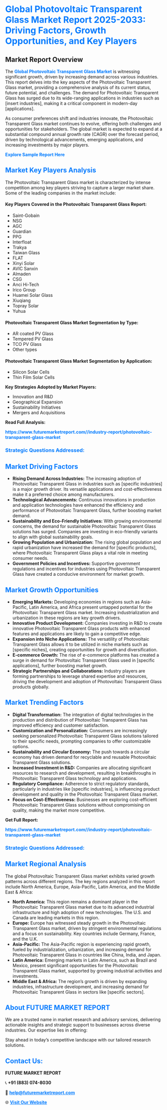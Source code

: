 <h1 style="color: #007BFF;">Global Photovoltaic Transparent Glass Market Report 2025-2033: Driving Factors, Growth Opportunities, and Key Players</h1>

<section id="overview">
<h2>Market Report Overview</h2>
<p>The <a href="https://www.futuremarketreport.com//industry-report/photovoltaic-transparent-glass-market" style="color: #007BFF; text-decoration: none;"><strong>Global Photovoltaic Transparent Glass Market</strong></a> is witnessing significant growth, driven by increasing demand across various industries. This report delves into the key aspects of the Photovoltaic Transparent Glass market, providing a comprehensive analysis of its current status, future potential, and challenges. The demand for Photovoltaic Transparent Glass has surged due to its wide-ranging applications in industries such as [insert industries], making it a critical component in modern-day [applications].</p>
<p>As consumer preferences shift and industries innovate, the Photovoltaic Transparent Glass market continues to evolve, offering both challenges and opportunities for stakeholders. The global market is expected to expand at a substantial compound annual growth rate (CAGR) over the forecast period, driven by technological advancements, emerging applications, and increasing investments by major players.</p>
</section>

<section id="overview">
<p><a href="https://www.futuremarketreport.com//request-sample/reportId=46442" style="color: #007BFF; text-decoration: none;"><strong>Explore Sample Report Here</strong></a></p>
</section>

<section id="key-players">
<h2 style="color: #007BFF;">Market Key Players Analysis</h2>
<p>The Photovoltaic Transparent Glass market is characterized by intense competition among key players striving to capture a larger market share. Some of the leading companies in the market include:</p>
<h4>Key Players Covered in the Photovoltaic Transparent Glass Report:</h4>
<ul><li>Saint-Gobain</li><li>NSG</li><li>AGC</li><li>Guardian</li><li>PPG</li><li>Interfloat</li><li>Trakya</li><li>Taiwan Glass</li><li>FLAT</li><li>Xinyi Solar</li><li>AVIC Sanxin</li><li>Almaden</li><li>CSG</li><li>Anci Hi-Tech</li><li>Irico Group</li><li>Huamei Solar Glass</li><li>Xiuqiang</li><li>Topray Solar</li><li>Yuhua</li></ul>
<h4>Photovoltaic Transparent Glass Market Segmentation by Type:</h4>
<ul><li>AR coated PV Glass</li><li>Tempered PV Glass</li><li>TCO PV Glass</li><li>Other types</li></ul>

<h4>Photovoltaic Transparent Glass Market Segmentation by Application:</h4>
<ul><li>Silicon Solar Cells</li><li>Thin Film Solar Cells</li></ul>
<p><strong>Key Strategies Adopted by Market Players:</strong></p>
<ul>
<li>Innovation and R&D</li>
<li>Geographical Expansion</li>
<li>Sustainability Initiatives</li>
<li>Mergers and Acquisitions</li>
</ul>
</section>

<section>
<p><strong>Read Full Analysis: </strong></p><a href="https://www.futuremarketreport.com//industry-report/photovoltaic-transparent-glass-market" style="color: #007BFF; text-decoration: none;"><strong>https://www.futuremarketreport.com//industry-report/photovoltaic-transparent-glass-market</strong></a>
<h3 style="color: #007BFF;">Strategic Questions Addressed:</h3>
</section>

<section id="driving-factors">
<h2 style="color: #007BFF;">Market Driving Factors</h2>
<ul>
<li><strong>Rising Demand Across Industries:</strong> The increasing adoption of Photovoltaic Transparent Glass in industries such as [specific industries] is a major growth driver. Its versatile applications and cost-effectiveness make it a preferred choice among manufacturers.</li>
<li><strong>Technological Advancements:</strong> Continuous innovations in production and application technologies have enhanced the efficiency and performance of Photovoltaic Transparent Glass, further boosting market demand.</li>
<li><strong>Sustainability and Eco-Friendly Initiatives:</strong> With growing environmental concerns, the demand for sustainable Photovoltaic Transparent Glass solutions has surged. Companies are investing in eco-friendly variants to align with global sustainability goals.</li>
<li><strong>Growing Population and Urbanization:</strong> The rising global population and rapid urbanization have increased the demand for [specific products], where Photovoltaic Transparent Glass plays a vital role in meeting consumer needs.</li>
<li><strong>Government Policies and Incentives:</strong> Supportive government regulations and incentives for industries using Photovoltaic Transparent Glass have created a conducive environment for market growth.</li>
</ul>
</section>

<section id="growth-opportunities">
<h2 style="color: #007BFF;">Market Growth Opportunities</h2>
<ul>
<li><strong>Emerging Markets:</strong> Developing economies in regions such as Asia-Pacific, Latin America, and Africa present untapped potential for the Photovoltaic Transparent Glass market. Increasing industrialization and urbanization in these regions are key growth drivers.</li>
<li><strong>Innovative Product Development:</strong> Companies investing in R&D to create innovative Photovoltaic Transparent Glass products with enhanced features and applications are likely to gain a competitive edge.</li>
<li><strong>Expansion into Niche Applications:</strong> The versatility of Photovoltaic Transparent Glass allows it to be utilized in niche markets such as [specific niches], creating opportunities for growth and diversification.</li>
<li><strong>E-commerce Growth:</strong> The rise of e-commerce platforms has created a surge in demand for Photovoltaic Transparent Glass used in [specific applications], further boosting market growth.</li>
<li><strong>Strategic Partnerships and Collaborations:</strong> Industry players are forming partnerships to leverage shared expertise and resources, driving the development and adoption of Photovoltaic Transparent Glass products globally.</li>
</ul>
</section>

<section id="trending-factors">
<h2 style="color: #007BFF;">Market Trending Factors</h2>
<ul>
<li><strong>Digital Transformation:</strong> The integration of digital technologies in the production and distribution of Photovoltaic Transparent Glass has improved efficiency and customer satisfaction.</li>
<li><strong>Customization and Personalization:</strong> Consumers are increasingly seeking personalized Photovoltaic Transparent Glass solutions tailored to their specific needs, prompting companies to offer customizable options.</li>
<li><strong>Sustainability and Circular Economy:</strong> The push towards a circular economy has driven demand for recyclable and reusable Photovoltaic Transparent Glass solutions.</li>
<li><strong>Increased Investment in R&D:</strong> Companies are allocating significant resources to research and development, resulting in breakthroughs in Photovoltaic Transparent Glass technology and applications.</li>
<li><strong>Regulatory Compliance:</strong> Adherence to strict regulatory standards, particularly in industries like [specific industries], is influencing product development and quality in the Photovoltaic Transparent Glass market.</li>
<li><strong>Focus on Cost-Effectiveness:</strong> Businesses are exploring cost-efficient Photovoltaic Transparent Glass solutions without compromising on quality, making the market more competitive.</li>
</ul>
</section>

<section>
<p><strong>Get Full Report: </strong></p><a href="https://www.futuremarketreport.com//industry-report/photovoltaic-transparent-glass-market" style="color: #007BFF; text-decoration: none;"><strong>https://www.futuremarketreport.com//industry-report/photovoltaic-transparent-glass-market</strong></a>
<h3 style="color: #007BFF;">Strategic Questions Addressed:</h3>
</section>


<section id="regional-analysis">
<h2 style="color: #007BFF;">Market Regional Analysis</h2>
<p>The global Photovoltaic Transparent Glass market exhibits varied growth patterns across different regions. The key regions analyzed in this report include North America, Europe, Asia-Pacific, Latin America, and the Middle East & Africa:</p>
<ul>
<li><strong>North America:</strong> This region remains a dominant player in the Photovoltaic Transparent Glass market due to its advanced industrial infrastructure and high adoption of new technologies. The U.S. and Canada are leading markets in this region.</li>
<li><strong>Europe:</strong> Europe has witnessed steady growth in the Photovoltaic Transparent Glass market, driven by stringent environmental regulations and a focus on sustainability. Key countries include Germany, France, and the U.K.</li>
<li><strong>Asia-Pacific:</strong> The Asia-Pacific region is experiencing rapid growth, fueled by industrialization, urbanization, and increasing demand for Photovoltaic Transparent Glass in countries like China, India, and Japan.</li>
<li><strong>Latin America:</strong> Emerging markets in Latin America, such as Brazil and Mexico, present significant opportunities for the Photovoltaic Transparent Glass market, supported by growing industrial activities and investments.</li>
<li><strong>Middle East & Africa:</strong> The region’s growth is driven by expanding industries, infrastructure development, and increasing demand for Photovoltaic Transparent Glass in sectors like [specific sectors].</li>
</ul>
</section>

<footer>
<h2 style="color: #007BFF;">About FUTURE MARKET REPORT</h2>
<p>We are a trusted name in market research and advisory services, delivering actionable insights and strategic support to businesses across diverse industries. Our expertise lies in offering:</p>

<p>Stay ahead in today’s competitive landscape with our tailored research solutions.</p>

<h2 style="color: #007BFF;">Contact Us:</h2>
<p><strong>FUTURE MARKET REPORT</strong></p>
<p>📞 <strong>+91 (883) 074-8030</strong></p>
<p>📧 <strong><a href="mailto:help@futuremarketreport.com" style="color: #007BFF;">help@futuremarketreport.com</a></strong></p>
<p>🌐 <strong><a href="https://www.futuremarketreport.com/" style="color: #007BFF;">Visit Our Website</a></strong></p>
</footer>